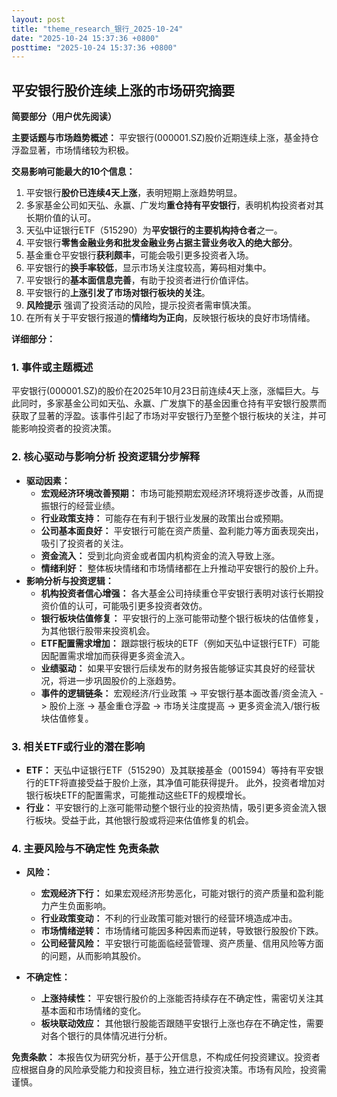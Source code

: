 ```yaml
---
layout: post
title: "theme_research_银行_2025-10-24"
date: "2025-10-24 15:37:36 +0800"
posttime: "2025-10-24 15:37:36 +0800"
---
```


## 平安银行股价连续上涨的市场研究摘要

**简要部分（用户优先阅读）**

**主要话题与市场趋势概述：** 平安银行(000001.SZ)股价近期连续上涨，基金持仓浮盈显著，市场情绪较为积极。

**交易影响可能最大的10个信息：**

1.  平安银行**股价已连续4天上涨**，表明短期上涨趋势明显。
2.  多家基金公司如天弘、永赢、广发均**重仓持有平安银行**，表明机构投资者对其长期价值的认可。
3.  天弘中证银行ETF（515290）为**平安银行的主要机构持仓者**之一。
4.  平安银行**零售金融业务和批发金融业务占据主营业务收入的绝大部分**。
5.  基金重仓平安银行**获利颇丰**，可能会吸引更多投资者入场。
6.  平安银行的**换手率较低**，显示市场关注度较高，筹码相对集中。
7.  平安银行的**基本面信息完善**，有助于投资者进行价值评估。
8.  平安银行的**上涨引发了市场对银行板块的关注**。
9.  **风险提示** 强调了投资活动的风险，提示投资者需审慎决策。
10. 在所有关于平安银行报道的**情绪均为正向**，反映银行板块的良好市场情绪。

**详细部分：**

### 1. 事件或主题概述

平安银行(000001.SZ)的股价在2025年10月23日前连续4天上涨，涨幅巨大。与此同时，多家基金公司如天弘、永赢、广发旗下的基金因重仓持有平安银行股票而获取了显著的浮盈。该事件引起了市场对平安银行乃至整个银行板块的关注，并可能影响投资者的投资决策。

### 2. 核心驱动与影响分析 投资逻辑分步解释

*   **驱动因素：**
    *   **宏观经济环境改善预期：** 市场可能预期宏观经济环境将逐步改善，从而提振银行的经营业绩。
    *   **行业政策支持：** 可能存在有利于银行业发展的政策出台或预期。
    *   **公司基本面良好：** 平安银行可能在资产质量、盈利能力等方面表现突出，吸引了投资者的关注。
    *   **资金流入：** 受到北向资金或者国内机构资金的流入导致上涨。
    *   **情绪利好：** 整体板块情绪和市场情绪都在上升推动平安银行的股价上升。
*   **影响分析与投资逻辑：**
    *   **机构投资者信心增强：** 各大基金公司持续重仓平安银行表明对该行长期投资价值的认可，可能吸引更多投资者效仿。
    *   **银行板块估值修复：** 平安银行的上涨可能带动整个银行板块的估值修复，为其他银行股带来投资机会。
    *   **ETF配置需求增加：** 跟踪银行板块的ETF（例如天弘中证银行ETF）可能因配置需求增加而获得更多资金流入。
    *   **业绩驱动：** 如果平安银行后续发布的财务报告能够证实其良好的经营状况，将进一步巩固股价的上涨趋势。
    *   **事件的逻辑链条：** 宏观经济/行业政策 -> 平安银行基本面改善/资金流入 -> 股价上涨 -> 基金重仓浮盈 -> 市场关注度提高 -> 更多资金流入/银行板块估值修复。

### 3. 相关ETF或行业的潜在影响

*   **ETF：** 天弘中证银行ETF（515290）及其联接基金（001594）等持有平安银行的ETF将直接受益于股价上涨，其净值可能获得提升。 此外，投资者增加对银行板块ETF的配置需求，可能推动这些ETF的规模增长。
*   **行业：** 平安银行的上涨可能带动整个银行业的投资热情，吸引更多资金流入银行板块。受益于此，其他银行股或将迎来估值修复的机会。

### 4. 主要风险与不确定性 免责条款

*   **风险：**
    *   **宏观经济下行：** 如果宏观经济形势恶化，可能对银行的资产质量和盈利能力产生负面影响。
    *   **行业政策变动：** 不利的行业政策可能对银行的经营环境造成冲击。
    *   **市场情绪逆转：** 市场情绪可能因多种因素而逆转，导致银行股股价下跌。
    *   **公司经营风险：** 平安银行可能面临经营管理、资产质量、信用风险等方面的问题，从而影响其股价。

*   **不确定性：**
    *   **上涨持续性：** 平安银行股价的上涨能否持续存在不确定性，需密切关注其基本面和市场情绪的变化。
    *   **板块联动效应：** 其他银行股能否跟随平安银行上涨也存在不确定性，需要对各个银行的具体情况进行分析。

**免责条款：** 本报告仅为研究分析，基于公开信息，不构成任何投资建议。投资者应根据自身的风险承受能力和投资目标，独立进行投资决策。市场有风险，投资需谨慎。